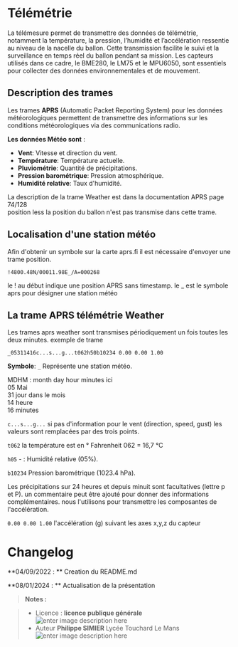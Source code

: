 ﻿# Télémétrie 

La télémesure permet de transmettre des données de télémétrie, notamment la température, la pression, l’humidité et l’accélération ressentie au niveau de la nacelle du ballon. Cette transmission facilite le suivi et la surveillance en temps réel du ballon pendant sa mission. Les capteurs utilisés dans ce cadre,  le BME280, le LM75 et le MPU6050, sont essentiels pour collecter des données environnementales et de mouvement.

## Description des trames

Les trames **APRS** (Automatic Packet Reporting System) pour les données météorologiques permettent de transmettre des informations sur les conditions météorologiques via des communications radio.

**Les données Météo sont** :

-   **Vent**: Vitesse et direction du vent.
-   **Température**: Température actuelle.
-   **Pluviométrie**: Quantité de précipitations.
-   **Pression barométrique**: Pression atmosphérique.
-   **Humidité relative**: Taux d'humidité.

La description de la trame Weather est dans la documentation  APRS page 74/128  
position less la position du ballon n'est pas transmise dans cette trame.

## Localisation d'une station météo

  Afin d'obtenir un symbole sur la carte aprs.fi il est nécessaire d'envoyer une trame position.
```
!4800.48N/00011.98E_/A=000268 
```

  le ! au début indique une position APRS sans timestamp.
  le _ est le symbole aprs pour désigner une station météo

##  La trame APRS télémétrie Weather

Les trames aprs weather sont transmises périodiquement un fois toutes les deux minutes.
exemple de trame
```    
_05311416c...s...g...t062h50b10234 0.00 0.00 1.00
```

**Symbole**: `_`    Représente une station météo.
  
MDHM : month day hour minutes  ici  
05 Mai  
31 jour dans le mois  
14 heure  
16 minutes  

`c...s...g...`   si pas d'information pour le vent (direction, speed, gust) les valeurs sont remplacées par des trois points.
   
`t062` la température est en ° Fahrenheit  062 = 16,7 °C

`h05` -   : Humidité relative (05%).

`b10234` Pression barométrique (1023.4 hPa). 

  
Les  précipitations sur 24 heures et  depuis minuit sont facultatives (lettre p et P).
un commentaire peut être ajouté pour donner des informations complémentaires. nous l'utilisons pour transmettre les composantes de l'accélération.

`0.00 0.00 1.00` l'accélération (g) suivant les axes x,y,z du capteur


# Changelog

**04/09/2022 : ** Creation du README.md 

**08/01/2024 : ** Actualisation de la présentation

> **Notes :**


> - Licence : **licence publique générale** ![enter image description here](https://img.shields.io/badge/licence-GPL-green.svg)
> - Auteur **Philippe SIMIER** Lycée Touchard Le Mans
>  ![enter image description here](https://img.shields.io/badge/built-passing-green.svg)

<!-- TOOLBOX 

Génération des badges : https://shields.io/
Génération de ce fichier : https://stackedit.io/editor#


